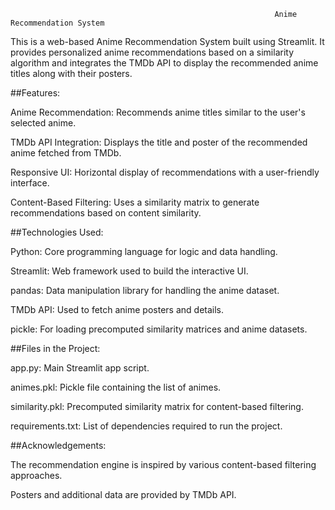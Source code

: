                                                                Anime Recommendation System

This is a web-based Anime Recommendation System built using Streamlit. It provides personalized anime recommendations based on a similarity algorithm and integrates the TMDb API to display the recommended anime titles along with their posters.

##Features:




Anime Recommendation: Recommends anime titles similar to the user's selected anime.

TMDb API Integration: Displays the title and poster of the recommended anime fetched from TMDb.

Responsive UI: Horizontal display of recommendations with a user-friendly interface.

Content-Based Filtering: Uses a similarity matrix to generate recommendations based on content similarity.




##Technologies Used:





Python: Core programming language for logic and data handling.

Streamlit: Web framework used to build the interactive UI.

pandas: Data manipulation library for handling the anime dataset.

TMDb API: Used to fetch anime posters and details.

pickle: For loading precomputed similarity matrices and anime datasets.






##Files in the Project:




app.py: Main Streamlit app script.

animes.pkl: Pickle file containing the list of animes.

similarity.pkl: Precomputed similarity matrix for content-based filtering.

requirements.txt: List of dependencies required to run the project.





##Acknowledgements:





The recommendation engine is inspired by various content-based filtering approaches.

Posters and additional data are provided by TMDb API.













